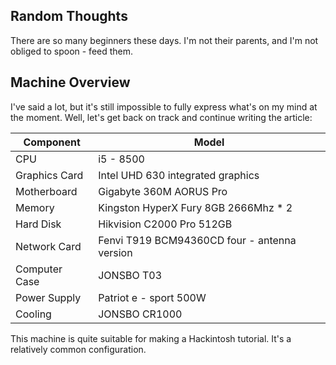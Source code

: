 ## Random Thoughts

There are so many beginners these days. I'm not their parents, and I'm not obliged to spoon - feed them.

## Machine Overview

I've said a lot, but it's still impossible to fully express what's on my mind at the moment. Well, let's get back on track and continue writing the article:

| Component | Model |
| ---- | ---- |
| CPU | i5 - 8500 |
| Graphics Card | Intel UHD 630 integrated graphics |
| Motherboard | Gigabyte 360M AORUS Pro |
| Memory | Kingston HyperX Fury 8GB 2666Mhz * 2 |
| Hard Disk | Hikvision C2000 Pro 512GB |
| Network Card | Fenvi T919 BCM94360CD four - antenna version |
| Computer Case | JONSBO T03 |
| Power Supply | Patriot e - sport 500W |
| Cooling | JONSBO CR1000 |

This machine is quite suitable for making a Hackintosh tutorial. It's a relatively common configuration.